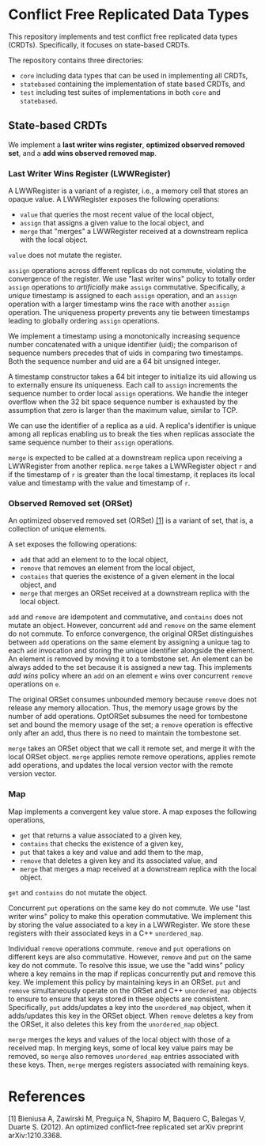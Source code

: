 # Conflict Free Replicated Data Types

This repository implements and test conflict free replicated data types (CRDTs).
Specifically, it focuses on state-based CRDTs.

The repository contains three directories:
- `core` including data types that can be used in implementing all CRDTs,
- `statebased` containing the implementation of state based CRDTs, and
- `test` including test suites of implementations in both `core` and `statebased`.

## State-based CRDTs
We implement a __last writer wins register__, __optimized observed removed set__, and a 
__add wins observed removed map__.

### Last Writer Wins Register (LWWRegister)
A LWWRegister is a variant of a register, i.e., a memory cell that stores an opaque value.
A LWWRegister exposes the following operations:
- `value` that queries the most recent value of the local object,
- `assign` that assigns a given value to the local object, and
- `merge` that "merges" a LWWRegister received at a downstream replica with the local object.

`value` does not mutate the register.

`assign` operations across different replicas do not commute, violating the convergence
of the register. We use "last writer wins" policy to totally order `assign` operations
to *artificially* make `assign` commutative. Specifically, a *unique* timestamp is 
assigned to each `assign` operation, and an `assign` operation with a larger timestamp wins
the race with another `assign` operation. The uniqueness property prevents any tie between 
timestamps leading to globally ordering `assign` operations.  

We implement a timestamp using a monotonically increasing sequence number concatenated with
a unique identifier (uid); the comparison of sequence numbers precedes that of uids in comparing
two timestamps. Both the sequence number and uid are a 64 bit unsigned integer.

A timestamp constructor takes a 64 bit integer to initialize its uid allowing us to externally
ensure its uniqueness. Each call to `assign` increments the sequence number to order local `assign`
operations. We handle the integer overflow when the 32 bit space sequence number is exhausted by
the assumption that zero is larger than the maximum value, similar to TCP. 

We can use the identifier of a replica as a uid. A replica's identifier is unique among all 
replicas enabling us to break the ties when replicas associate the same sequence number to
their `assign` operations.

`merge` is expected to be called at a downstream replica upon receiving a LWWRegister from 
another replica. `merge` takes a LWWRegister object `r` and if the timestamp of `r` is greater
than the local timestamp, it replaces its local value and timestamp with the value and
timestamp of `r`.

### Observed Removed set (ORSet)
An optimized observed removed set (ORSet) [[1]](#1) is a variant of set, that is, a collection of
unique elements.

A set exposes the following operations:
- `add` that add an element to to the local object,
- `remove` that removes an element from the local object,
- `contains` that queries the existence of a given element in the local object, and
- `merge` that merges an ORSet received at a downstream replica with the local object.

`add` and `remove` are idempotent and commutative, and `contains` does not mutate an object.
However, concurrent `add` and `remove` on the same element do not commute. To enforce convergence, 
the original ORSet distinguishes between `add` operations on the same element by assigning a unique
tag to each `add` invocation and storing the unique identifier alongside the  element. An element 
is removed by moving it to a tombstone set. An element can be always added to the set because it
is assigned a new tag. This implements *add wins* policy where an `add` on an  element `e` wins
over concurrent `remove` operations on `e`.

The original ORSet consumes unbounded memory because `remove` does not release any memory allocation.
Thus, the memory usage grows by the number of add operations. OptORSet subsumes the need for tombestone
set and bound the memory usage of the set; a `remove` operation is effective only after an add,
thus there is no need to maintain the tombestone set. 

`merge` takes an ORSet object that we call it remote set, and merge it with the local ORSet object. `merge`
applies remote remove operations, applies remote add operations, and updates the local version vector
with the remote version vector.

### Map
Map implements a convergent key value store. A map exposes the following operations,
- `get` that returns a value associated to a given key,
- `contains` that checks the existence of a given key,
- `put` that takes a key and value and add them to the map,
- `remove` that deletes a given key and its associated value, and 
- `merge` that merges a map received at a downstream replica with the local object. 

`get` and `contains` do not mutate the object. 

Concurrent `put` operations on the same key do not commute. We use "last writer wins" policy to make
this operation commutative. We implement this by storing the value associated to a key  in a LWWRegister.
We store these registers with their associated keys in a C++ `unordered_map`.

Individual `remove` operations commute. `remove` and `put` operations on different keys are also commutative. 
However, `remove` and `put` on the same key do not commute. To resolve this issue, we use the "add wins" policy
where a key remains in the map if replicas concurrently put and remove this key. We implement this policy by 
maintaining keys in an ORSet. `put` and `remove` simultaneously operate on the ORSet and C++ `unordered_map` objects
to ensure to ensure that keys stored in these objects are consistent. Specifically, `put` adds/updates a key 
into the `unordered_map` object, when it adds/updates this key in the ORSet object. When `remove` deletes a 
key from the ORSet, it also deletes this key from the `unordered_map` object. 

`merge` merges the keys and values of the local object with those of a received map. In merging keys, some
of local key value pairs may be removed, so `merge` also removes `unordered_map` entries associated with these 
keys. Then, `merge` merges registers associated with remaining keys.

# References
<a id="1">[1]</a> 
Bieniusa A, Zawirski M, Preguiça N, Shapiro M, Baquero C, Balegas V, Duarte S. (2012). 
An optimized conflict-free replicated set
arXiv preprint arXiv:1210.3368.
